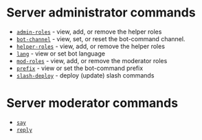 # Server administrator commands

* [`admin-roles`](admin.admin-roles.md) - view, add, or remove the helper roles
* [`bot-channel`](admin.bot-channel.md) - view, set, or reset the bot-command channel.
* [`helper-roles`](admin.helper-roles.md) - view, add, or remove the helper roles
* [`lang`](admin.lang.md) - view or set bot language
* [`mod-roles`](admin.mod-roles.md) - view, add, or remove the moderator roles
* [`prefix`](admin.prefix.md) - view or set the bot-command prefix
* [`slash-deploy`](admin.slash-deploy.md) - deploy (update) slash commands

# Server moderator commands

* [`say`](admin.say.md)
* [`reply`](admin.reply.md)

